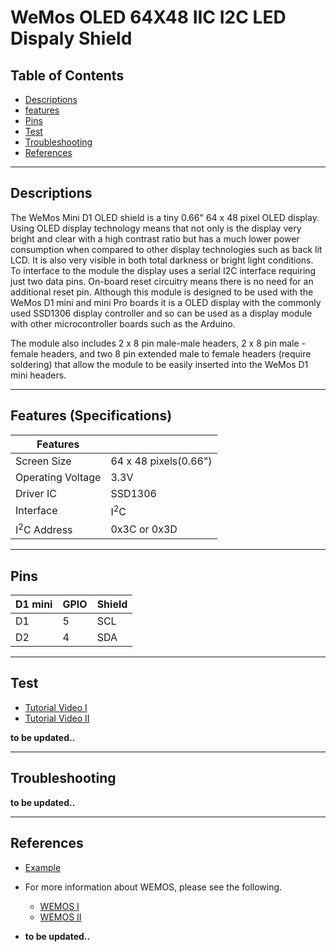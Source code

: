 # WeMos OLED 64X48 IIC I2C LED Dispaly Shield

## Table of Contents

-   [Descriptions](#descriptions)
-   [features](#features)
-   [Pins](#pins)
-   [Test](#test-code)
-   [Troubleshooting](#troubleshooting)
-   [References](#references)

---

## Descriptions

The WeMos Mini D1 OLED shield is a tiny 0.66" 64 x 48 pixel OLED display. Using OLED display technology means that not only is the display very bright and clear with a high contrast ratio but has a much lower power consumption when compared to other display technologies such as back lit LCD. It is also very visible in both total darkness or bright light conditions. To interface to the module the display uses a serial I2C interface requiring just two data pins. On-board reset circuitry means there is no need for an additional reset pin. Although this module is designed to be used with the WeMos D1 mini and mini Pro boards it is a OLED display with the commonly used SSD1306 display controller and so can be used as a display module with other microcontroller boards such as the Arduino.

The module also includes 2 x 8 pin male-male headers, 2 x 8 pin male - female headers, and two 8 pin extended male to female headers (require soldering) that allow the module to be easily inserted into the WeMos D1 mini headers.

---

## Features (Specifications)

| Features               |                       |
| ---------------------- | --------------------- |
| Screen Size            | 64 x 48 pixels(0.66") |
| Operating Voltage      | 3.3V                  |
| Driver IC              | SSD1306               |
| Interface              | I<sup>2</sup>C        |
| I<sup>2</sup>C Address | 0x3C or 0x3D          |

---

## Pins

| D1 mini | GPIO | Shield |
| ------- | ---- | ------ |
| D1      | 5    | SCL    |
| D2      | 4    | SDA    |

---

## Test

-   [Tutorial Video I](http://bit.ly/WeMos-OLED-shield-YouTube)
-   [Tutorial Video II](https://www.youtube.com/watch?v=BRQIxeqqmu0)

**to be updated..**

---

## Troubleshooting

**to be updated..**

---

## References

-   [Example](http://bit.ly/Wemos-OLED-shield-example)

-   For more information about WEMOS, please see the following.

    -   [WEMOS I](https://www.youtube.com/watch?v=G73fiaOpUAc)
    -   [WEMOS II](https://www.youtube.com/watch?v=TKN9WmunCQU)

-   **to be updated..**

